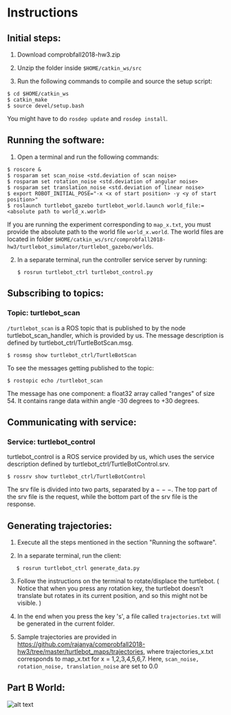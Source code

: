 # Instructions

## Initial steps:

1. Download comprobfall2018-hw3.zip 

2. Unzip the folder inside ```$HOME/catkin_ws/src```

3. Run the following commands to compile and source the setup script:

```
$ cd $HOME/catkin_ws
$ catkin_make
$ source devel/setup.bash
```

You might have to do ```rosdep update``` and ```rosdep install```.

## Running the software:

1. Open a terminal and run the following commands:
```
$ roscore &
$ rosparam set scan_noise <std.deviation of scan noise>
$ rosparam set rotation_noise <std.deviation of angular noise>
$ rosparam set translation_noise <std.deviation of linear noise>
$ export ROBOT_INITIAL_POSE="-x <x of start position> -y <y of start position>" 
$ roslaunch turtlebot_gazebo turtlebot_world.launch world_file:=<absolute path to world_x.world>
```
If you are running the experiment corresponding to ```map_x.txt```, you must provide the absolute path to the world file ```world_x.world```. The world files are located in folder ```$HOME/catkin_ws/src/comprobfall2018-hw3/turtlebot_simulator/turtlebot_gazebo/worlds```.

2. In a separate terminal, run the controller service server by running:
   
   ```
   $ rosrun turtlebot_ctrl turtlebot_control.py
   ```
   
## Subscribing to topics:

### Topic: turtlebot_scan
```/turtlebot_scan``` is a ROS topic that is published to by the node turtlebot_scan_handler, which is provided by us. The message description is defined by turtlebot_ctrl/TurtleBotScan.msg.


```$ rosmsg show turtlebot_ctrl/TurtleBotScan```

To see the messages getting published to the topic:

```$ rostopic echo /turtlebot_scan```

The message has one component: a float32 array called "ranges" of size 54. It contains range data within angle -30 degrees to +30 degrees.   


## Communicating with service:

### Service: turtlebot_control
turtlebot_control is a ROS service provided by us, which uses the service
description defined by turtlebot_ctrl/TurtleBotControl.srv. 

```$ rossrv show turtlebot_ctrl/TurtleBotControl```

The srv file is divided into two parts, separated by a − − −. The top part of
the srv file is the request, while the bottom part of the srv file is the response.

## Generating trajectories:

1. Execute all the steps mentioned in the section "Running the software".

2. In a separate terminal, run the client:

```
   $ rosrun turtlebot_ctrl generate_data.py
```

3. Follow the instructions on the terminal to rotate/displace the turtlebot. ( Notice that when you press any rotation key, the turtlebot doesn't translate but rotates in its current position, and so this might not be visible. )
   
4. In the end when you press the key 's', a file called ```trajectories.txt``` will be generated in the current folder. 

5. Sample trajectories are provided in https://github.com/rajanya/comprobfall2018-hw3/tree/master/turtlebot_maps/trajectories, where trajectories_x.txt corresponds to map_x.txt for x = 1,2,3,4,5,6,7. Here, ```scan_noise, rotation_noise, translation_noise``` are set to 0.0

## Part B World:
![alt text](https://github.com/rajanya/comprobfall2018-hw3/blob/master/screenshots/partB_world.png)
